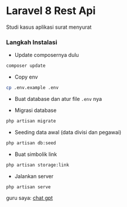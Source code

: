# Laravel 8 Rest Api

Studi kasus aplikasi surat menyurat

### Langkah Instalasi

- Update composernya dulu
```bash
composer update
```

- Copy env
```bash
cp .env.example .env
```

- Buat database dan atur file `.env` nya

- Migrasi database
```bash
php artisan migrate
```

- Seeding data awal (data divisi dan pegawai)
```bash
php artisan db:seed
```

- Buat simbolik link
```bash
php artisan storage:link
```

- Jalankan server
```bash
php artisan serve
```

guru saya: [chat gpt](https://chat.openai.com/c/aa5afd2b-c407-4277-b270-50563c332145)